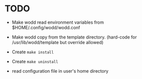 # TODO

- Make wodd read environment variables from $HOME/.config/wodd/wodd.conf
- Make wodd copy from the template directory. (hard-code for /usr/lib/wodd/template but override allowed)

- Create `make install`
- Create `make uninstall`
- read configuration file in user's home directory
